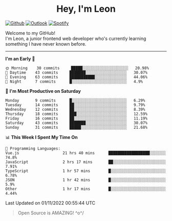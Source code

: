<h1 align="center">Hey, I'm Leon</h1>

[![Github](https://img.shields.io/badge/-Github-000?style=flat&logo=Github&logoColor=white)](https://github.com/ooohmydawn)
[![Outlook](https://img.shields.io/badge/-Outlook-0078D4?style=flat&logo=Microsoft-Outlook&logoColor=white)](mailto:ooohmydawn@hotmail.com)
[![Spotify](https://img.shields.io/badge/-Spotify-1DB954?style=flat&logo=Spotify&logoColor=white)](https://open.spotify.com/user/tkf5c7q582tnbk7v0t9d3fsqq)
&nbsp;

Welcome to my GitHub! <br/>
I'm Leon, a junior frontend web developer who's currently learning something I have never known before.

***

<!--START_SECTION:waka-->
**I'm an Early 🐤** 

```text
🌞 Morning    30 commits     █████░░░░░░░░░░░░░░░░░░░░   20.98% 
🌆 Daytime    43 commits     ███████░░░░░░░░░░░░░░░░░░   30.07% 
🌃 Evening    63 commits     ███████████░░░░░░░░░░░░░░   44.06% 
🌙 Night      7 commits      █░░░░░░░░░░░░░░░░░░░░░░░░   4.9%

```
📅 **I'm Most Productive on Saturday** 

```text
Monday       9 commits      █░░░░░░░░░░░░░░░░░░░░░░░░   6.29% 
Tuesday      14 commits     ██░░░░░░░░░░░░░░░░░░░░░░░   9.79% 
Wednesday    12 commits     ██░░░░░░░░░░░░░░░░░░░░░░░   8.39% 
Thursday     18 commits     ███░░░░░░░░░░░░░░░░░░░░░░   12.59% 
Friday       16 commits     ██░░░░░░░░░░░░░░░░░░░░░░░   11.19% 
Saturday     43 commits     ███████░░░░░░░░░░░░░░░░░░   30.07% 
Sunday       31 commits     █████░░░░░░░░░░░░░░░░░░░░   21.68%

```


📊 **This Week I Spent My Time On** 

```text
💬 Programming Languages: 
Vue.js                   21 hrs 40 mins      ██████████████████░░░░░░░   74.8% 
JavaScript               2 hrs 17 mins       ██░░░░░░░░░░░░░░░░░░░░░░░   7.91% 
TypeScript               1 hr 57 mins        █░░░░░░░░░░░░░░░░░░░░░░░░   6.78% 
JSON                     1 hr 42 mins        █░░░░░░░░░░░░░░░░░░░░░░░░   5.9% 
Other                    1 hr 17 mins        █░░░░░░░░░░░░░░░░░░░░░░░░   4.44%

```


 Last Updated on 01/11/2022 00:55:44 UTC
<!--END_SECTION:waka-->


> Open Source is AMAZING! \^o^/

